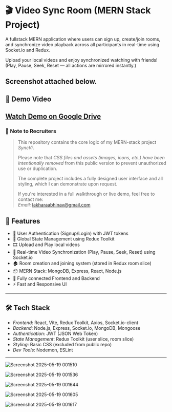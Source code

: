# 🎬 Video Sync Room (MERN Stack Project)

A fullstack MERN application where users can sign up, create/join rooms, and synchronize video playback across all participants in real-time using Socket.io and Redux.

Upload your local videos and enjoy synchronized watching with friends!  
(Play, Pause, Seek, Reset — all actions are mirrored instantly.)
## Screenshot attached below.
## 🎥 Demo Video

[Watch Demo on Google Drive](https://drive.google.com/your-video-link)
---
### 📌 Note to Recruiters

> This repository contains the core logic of my MERN-stack project *SyncVi*.  
> 
> Please note that *CSS files and assets (images, icons, etc.) have been intentionally removed* from this public version to prevent unauthorized use or duplication.
>
> The complete project includes a fully designed user interface and all styling, which I can demonstrate upon request.
>
> If you're interested in a full walkthrough or live demo, feel free to contact me:  
> *Email:* lakharaabhinav@gmail.com 


## 🚀 Features

- 🔐 User Authentication (Signup/Login) with JWT tokens
- 🧠 Global State Management using Redux Toolkit
- 🎞 Upload and Play local videos
- 🔄 Real-time Video Synchronization (Play, Pause, Seek, Reset) using Socket.io
- 🏠 Room creation and joining system (stored in Redux room slice)
- 📦 MERN Stack: MongoDB, Express, React, Node.js
- 🔗 Fully connected Frontend and Backend
- ⚡ Fast and Responsive UI

---

## 🛠 Tech Stack

- *Frontend*: React, Vite, Redux Toolkit, Axios, Socket.io-client
- *Backend*: Node.js, Express, Socket.io, MongoDB, Mongoose
- *Authentication*: JWT (JSON Web Token)
- *State Management*: Redux Toolkit (user slice, room slice)
- *Styling*: Basic CSS (excluded from public repo)
- *Dev Tools*: Nodemon, ESLint

---

![Screenshot 2025-05-19 001510](https://github.com/user-attachments/assets/b7aabf93-46fc-44e0-b63e-3a134a796002)

![Screenshot 2025-05-19 001536](https://github.com/user-attachments/assets/cc36803b-f92f-408d-a1cf-e3cba909feea)

![Screenshot 2025-05-19 001644](https://github.com/user-attachments/assets/122d29c6-4a78-4cff-85d7-62e97b4ab3a7)

![Screenshot 2025-05-19 001605](https://github.com/user-attachments/assets/f03a621c-909c-4348-9542-df69da9eb0b7)

![Screenshot 2025-05-19 001617](https://github.com/user-attachments/assets/a83b482d-d61c-4b11-8c91-f47ffcfe0708)




